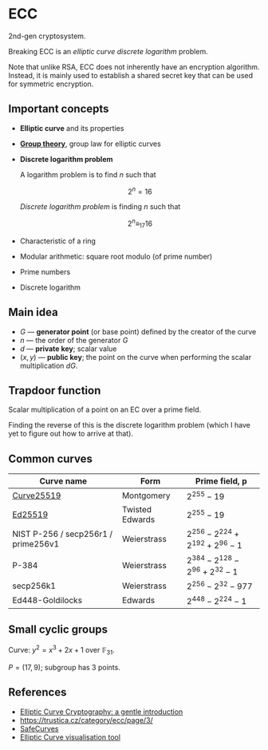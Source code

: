 # ECC

2nd-gen cryptosystem.

Breaking ECC is an _elliptic curve discrete logarithm_ problem.

Note that unlike RSA, ECC does not inherently have an encryption algorithm. Instead, it is mainly used to establish a shared secret key that can be used for symmetric encryption.

## Important concepts

* **Elliptic curve** and its properties
* **[Group theory](https://en.wikipedia.org/wiki/Group_(mathematics))**, group law for elliptic curves

* **Discrete logarithm problem**
  
    A logarithm problem is to find $n$ such that

    $$
    2^n = 16
    $$

    *Discrete logarithm problem* is finding $n$ such that

    $$
    2^n \equiv_{17} 16
    $$

* Characteristic of a ring
* Modular arithmetic: square root modulo (of prime number)
* Prime numbers
* Discrete logarithm

## Main idea

* $G$ — **generator point** (or base point) defined by the creator of the curve
* $n$ — the order of the generator $G$
* $d$ — **private key**; scalar value
* $(x,y)$ — **public key**; the point on the curve when performing the scalar multiplication $dG$.

## Trapdoor function

Scalar multiplication of a point on an EC over a prime field.

Finding the reverse of this is the discrete logarithm problem (which I have yet to figure out how to arrive at that).

## Common curves

|Curve name| Form | Prime field, p |
|----|---| --- |
|[Curve25519](https://en.wikipedia.org/wiki/Curve25519)| Montgomery | $2^{255} - 19$ |
|[Ed25519](https://en.wikipedia.org/wiki/EdDSA#Ed25519)| Twisted Edwards | $2^{255} - 19$ |
| NIST P-256 / secp256r1 / prime256v1|Weierstrass | $2^{256} - 2^{224} + 2^{192} + 2^{96} - 1$ |
|P-384| Weierstrass | $2^{384} - 2^{128} - 2^{96} + 2^{32} - 1$ |
|secp256k1| Weierstrass | $2^{256} - 2^{32} - 977$ |
|Ed448-Goldilocks| Edwards | $2^{448} - 2^{224} - 1$ |

## Small cyclic groups

Curve: $y^2 = x^3 + 2x + 1$ over $\mathbb{F}_{31}$.

$P = (17,9)$; subgroup has 3 points.


## References

* [Elliptic Curve Cryptography: a gentle introduction](https://andrea.corbellini.name/2015/05/17/elliptic-curve-cryptography-a-gentle-introduction/)
* https://trustica.cz/category/ecc/page/3/
* [SafeCurves](https://safecurves.cr.yp.to/)
* [Elliptic Curve visualisation tool](https://andrea.corbellini.name/ecc/interactive/reals-add.html)

